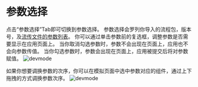 # 参数选择

点击“参数选择”Tab即可切换到参数选择。
参数选择会罗列你导入的流程包，版本号，及[流传文件的参数列表](../../Studio/process/developProject/Arguments/Arguments.md)。
你可以通过单击参数前的复选框，调整参数是否需要显示在应用页面上。
当你取消勾选参数时，参数不会出现在页面上，应用也不会向参数传值。
当你勾选参数时，参数会出现在页面上，应用被提交后将对参数赋值。
![devmode](https://docimages.blob.core.chinacloudapi.cn/images/Kris/Apps/argument2.png)

如果你想要调换参数的次序，你可以在模拟页面中选中参数对应的组件，通过上下拖拽的方式调换参数次序。
![devmode](https://docimages.blob.core.chinacloudapi.cn/images/Kris/Apps/argument1.png)

